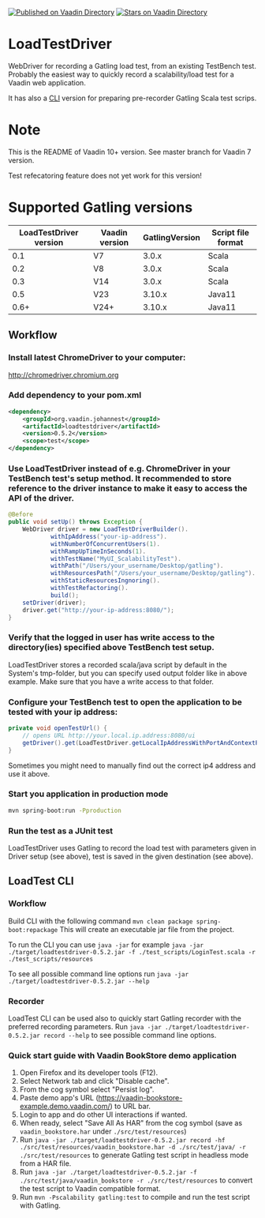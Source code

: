 [![Published on Vaadin  Directory](https://img.shields.io/badge/Vaadin%20Directory-published-00b4f0.svg)](https://vaadin.com/directory/component/loadtestdriver-add-on)
[![Stars on Vaadin Directory](https://img.shields.io/vaadin-directory/star/loadtestdriver-add-on.svg)](https://vaadin.com/directory/component/loadtestdriver-add-on)

LoadTestDriver
==============
WebDriver for recording a Gatling load test, from an existing TestBench test.
Probably the easiest way to quickly record a scalability/load test for a Vaadin web application.

It has also a [CLI](#LoadTest-CLI) version for preparing pre-recorder Gatling Scala test scrips.

Note
====
This is the README of Vaadin 10+ version. See master branch for Vaadin 7 version.

Test refecatoring feature does not yet work for this version!

Supported Gatling versions
====

| LoadTestDriver version | Vaadin version | GatlingVersion | Script file format |
|------------------------|-----------|----------------|--------------------|
| 0.1                    | V7        | 3.0.x          | Scala              |
| 0.2                    | V8        | 3.0.x          | Scala              |
| 0.3                    | V14       | 3.0.x          | Scala              |
| 0.5                    | V23       | 3.10.x         | Java11             |
| 0.6+                   | V24+      | 3.10.x         | Java11             |


## Workflow
### Install latest ChromeDriver to your computer: 

http://chromedriver.chromium.org

### Add dependency to your pom.xml

```xml
<dependency>
	<groupId>org.vaadin.johannest</groupId>
	<artifactId>loadtestdriver</artifactId>
	<version>0.5.2</version>
    <scope>test</scope>
</dependency> 
```

### Use LoadTestDriver instead of e.g. ChromeDriver in your TestBench test's setup method. It recommended to store reference to the driver instance to make it easy to access the API of the driver.
```java
@Before
public void setUp() throws Exception {
	WebDriver driver = new LoadTestDriverBuilder().
			withIpAddress("your-ip-address").
			withNumberOfConcurrentUsers(1).
			withRampUpTimeInSeconds(1).
			withTestName("MyUI_ScalabilityTest").
			withPath("/Users/your_username/Desktop/gatling").
			withResourcesPath("/Users/your_username/Desktop/gatling").
			withStaticResourcesIngnoring().
			withTestRefactoring().
			build();
	setDriver(driver);
    driver.get("http://your-ip-address:8080/");
}
```

### Verify that the logged in user has write access to the directory(ies) specified above TestBench test setup.
LoadTestDriver stores a recorded scala/java script by default in the System's tmp-folder, but you can specify used output folder like in above example. Make sure that you have a write access to that folder.

### Configure your TestBench test to open the application to be tested with your ip address:
```java
private void openTestUrl() {
    // opens URL http://your.local.ip.address:8080/ui
    getDriver().get(LoadTestDriver.getLocalIpAddressWithPortAndContextPath(8080,"ui"));
}
```
Sometimes you might need to manually find out the correct ip4 address and use it above.

### Start you application in production mode
```bash
mvn spring-boot:run -Pproduction
```

### Run the test as a JUnit test
LoadTestDriver uses Gatling to record the load test with parameters given in Driver setup (see above), test is saved in the given destination (see above).

## LoadTest CLI

### Workflow

Build CLI with the following command `mvn clean package spring-boot:repackage` This will create an executable jar file from the project.

To run the CLI you can use `java -jar` for example `java -jar ./target/loadtestdriver-0.5.2.jar -f ./test_scripts/LoginTest.scala -r ./test_scripts/resources`

To see all possible command line options run `java -jar ./target/loadtestdriver-0.5.2.jar --help`

### Recorder
LoadTest CLI can be used also to quickly start Gatling recorder with the preferred recording parameters. Run `java -jar ./target/loadtestdriver-0.5.2.jar record --help` to see possible command line options.

### Quick start guide with Vaadin BookStore demo application
1. Open Firefox and its developer tools (F12).
2. Select Network tab and click "Disable cache".
3. From the cog symbol select "Persist log".
4. Paste demo app's URL (https://vaadin-bookstore-example.demo.vaadin.com/) to URL bar.
5. Login to app and do other UI interactions if wanted.
6. When ready, select "Save All As HAR" from the cog symbol (save as `vaadin_bookstore.har` under `./src/test/resources`)
7. Run `java -jar ./target/loadtestdriver-0.5.2.jar record -hf ./src/test/resources/vaadin_bookstore.har -d ./src/test/java/ -r ./src/test/resources` to generate Gatling test script in headless mode from a HAR file.
8. Run `java -jar ./target/loadtestdriver-0.5.2.jar -f ./src/test/java/vaadin_bookstore -r ./src/test/resources` to convert the test script to Vaadin compatible format.
9. Run `mvn -Pscalability gatling:test` to compile and run the test script with Gatling. 